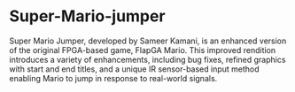 # Super-Mario-jumper
Super Mario Jumper, developed by Sameer Kamani, is an enhanced version of the original FPGA-based game, FlapGA Mario. This improved rendition introduces a variety of enhancements, including bug fixes, refined graphics with start and end titles, and a unique IR sensor-based input method enabling Mario to jump in response to real-world signals.
